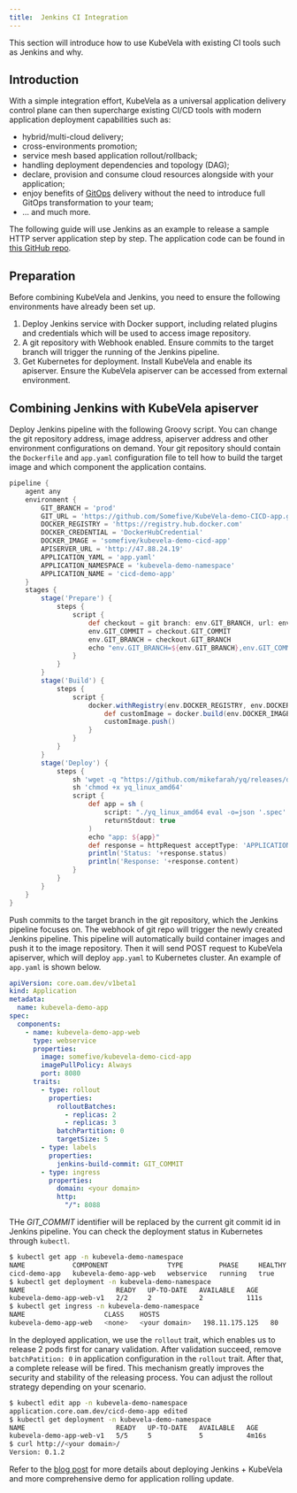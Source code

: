 ```yaml
---
title:  Jenkins CI Integration
---
```


This section will introduce how to use KubeVela with existing CI tools such as Jenkins and why.

## Introduction

With a simple integration effort, KubeVela as a universal application delivery control plane can then supercharge existing CI/CD tools with modern application deployment capabilities such as:
- hybrid/multi-cloud delivery;
- cross-environments promotion;
- service mesh based application rollout/rollback;
- handling deployment dependencies and topology (DAG);
- declare, provision and consume cloud resources alongside with your application;
- enjoy benefits of [GitOps](https://www.weave.works/blog/what-is-gitops-really) delivery without the need to introduce full GitOps transformation to your team;
- ... and much more.

The following guide will use Jenkins as an example to release a sample HTTP server application step by step. The application code can be found in [this GitHub repo](https://github.com/Somefive/KubeVela-demo-CICD-app).

## Preparation

Before combining KubeVela and Jenkins, you need to ensure the following environments have already been set up.

1. Deploy Jenkins service with Docker support, including related plugins and credentials which will be used to access image repository.
2. A git repository with Webhook enabled. Ensure commits to the target branch will trigger the running of the Jenkins pipeline.
3. Get Kubernetes for deployment. Install KubeVela and enable its apiserver. Ensure the KubeVela apiserver can be accessed from external environment.

## Combining Jenkins with KubeVela apiserver

Deploy Jenkins pipeline with the following Groovy script. You can change the git repository address, image address, apiserver address and other environment configurations on demand. Your git repository should contain the `Dockerfile` and `app.yaml` configuration file to tell how to build the target image and which component the application contains.

```groovy
pipeline {
    agent any
    environment {
        GIT_BRANCH = 'prod'
        GIT_URL = 'https://github.com/Somefive/KubeVela-demo-CICD-app.git'
        DOCKER_REGISTRY = 'https://registry.hub.docker.com'
        DOCKER_CREDENTIAL = 'DockerHubCredential'
        DOCKER_IMAGE = 'somefive/kubevela-demo-cicd-app'
        APISERVER_URL = 'http://47.88.24.19'
        APPLICATION_YAML = 'app.yaml'
        APPLICATION_NAMESPACE = 'kubevela-demo-namespace'
        APPLICATION_NAME = 'cicd-demo-app'
    }
    stages {
        stage('Prepare') {
            steps {
                script {
                    def checkout = git branch: env.GIT_BRANCH, url: env.GIT_URL
                    env.GIT_COMMIT = checkout.GIT_COMMIT
                    env.GIT_BRANCH = checkout.GIT_BRANCH
                    echo "env.GIT_BRANCH=${env.GIT_BRANCH},env.GIT_COMMIT=${env.GIT_COMMIT}"
                }
            }
        }
        stage('Build') {
            steps {
                script {
                    docker.withRegistry(env.DOCKER_REGISTRY, env.DOCKER_CREDENTIAL) {
                        def customImage = docker.build(env.DOCKER_IMAGE)
                        customImage.push()
                    }
                }
            }
        }
        stage('Deploy') {
            steps {
                sh 'wget -q "https://github.com/mikefarah/yq/releases/download/v4.12.1/yq_linux_amd64"'
                sh 'chmod +x yq_linux_amd64'
                script {
                    def app = sh (
                        script: "./yq_linux_amd64 eval -o=json '.spec' ${env.APPLICATION_YAML} | sed -e 's/GIT_COMMIT/$GIT_COMMIT/g'",
                        returnStdout: true
                    )
                    echo "app: ${app}"
                    def response = httpRequest acceptType: 'APPLICATION_JSON', contentType: 'APPLICATION_JSON', httpMode: 'POST', requestBody: app, url: "${env.APISERVER_URL}/v1/namespaces/${env.APPLICATION_NAMESPACE}/applications/${env.APPLICATION_NAME}"
                    println('Status: '+response.status)
                    println('Response: '+response.content)
                }
            }
        }
    }
}
```

Push commits to the target branch in the git repository, which the Jenkins pipeline focuses on. The webhook of git repo will trigger the newly created Jenkins pipeline. This pipeline will automatically build container images and push it to the image repository. Then it will send POST request to KubeVela apiserver, which will deploy `app.yaml` to Kubernetes cluster. An example of `app.yaml` is shown below.

```yaml
apiVersion: core.oam.dev/v1beta1
kind: Application
metadata:
  name: kubevela-demo-app
spec:
  components:
    - name: kubevela-demo-app-web
      type: webservice
      properties:
        image: somefive/kubevela-demo-cicd-app
        imagePullPolicy: Always
        port: 8080
      traits:
        - type: rollout
          properties:
            rolloutBatches:
              - replicas: 2
              - replicas: 3
            batchPartition: 0
            targetSize: 5
        - type: labels
          properties:
            jenkins-build-commit: GIT_COMMIT
        - type: ingress
          properties:
            domain: <your domain>
            http:
              "/": 8088
```

THe *GIT_COMMIT* identifier will be replaced by the current git commit id in Jenkins pipeline. You can check the deployment status in Kubernetes through `kubectl`.

```bash
$ kubectl get app -n kubevela-demo-namespace   
NAME            COMPONENT               TYPE         PHASE     HEALTHY   STATUS   AGE
cicd-demo-app   kubevela-demo-app-web   webservice   running   true               102s
$ kubectl get deployment -n kubevela-demo-namespace
NAME                       READY   UP-TO-DATE   AVAILABLE   AGE
kubevela-demo-app-web-v1   2/2     2            2           111s
$ kubectl get ingress -n kubevela-demo-namespace 
NAME                    CLASS    HOSTS                                                                                 ADDRESS          PORTS   AGE
kubevela-demo-app-web   <none>   <your domain>   198.11.175.125   80      117s
```

In the deployed application, we use the `rollout` trait, which enables us to release 2 pods first for canary validation. After validation succeed, remove `batchPatition: 0` in application configuration in the `rollout` trait. After that, a complete release will be fired. This mechanism greatly improves the security and stability of the releasing process. You can adjust the rollout strategy depending on your scenario.

```bash
$ kubectl edit app -n kubevela-demo-namespace   
application.core.oam.dev/cicd-demo-app edited
$ kubectl get deployment -n kubevela-demo-namespace
NAME                       READY   UP-TO-DATE   AVAILABLE   AGE
kubevela-demo-app-web-v1   5/5     5            5           4m16s
$ curl http://<your domain>/
Version: 0.1.2
```

Refer to the [blog post](/blog/2021/09/02/kubevela-jenkins-cicd) for more details about deploying Jenkins + KubeVela and more comprehensive demo for application rolling update.


